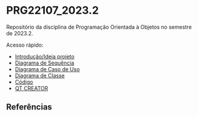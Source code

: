 # PRG22107_2023.2

Repositório da disciplina de Programação Orientada à Objetos no semestre de 2023.2.

Acesso rápido:

 - [Introdução/Ideia projeto](./pf.md)
 - [Diagrama de Sequência](./ds.md)
 - [Diagrama de Caso de Uso](./dcu.md)
 - [Diagrama de Classe](./dc.md)
 - [Código](./codigo.md)
 - [QT CREATOR](./qtcreator.md)

   
## Referências
 
